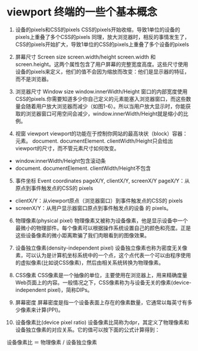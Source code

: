 # viewport 终端的一些个基本概念

1. 设备的pixels和CSS的pixels
CSS的pixels开始收缩，导致1单位的设备的pixels上重叠了多个CSS的pixels
同理，放大浏览器时，相反的事情发生了，CSS的pixels开始扩大，导致1单位的CSS的pixels上重叠了多个设备的pixels

2. 屏幕尺寸 Screen size screen.width/height
screen.width 和 screen.height。这两个属性包含了用户屏幕的完整宽度高度。这些尺寸使用设备的pixels来定义，他们的值不会因为缩放而改变：他们是显示器的特征，而不是浏览器。

3. 浏览器尺寸 Window size window.innerWidth/Height
窗口的内部宽度使用CSS的pixels.你需要知道多少你自己定义的元素能塞入浏览器窗口，而这些数量会随着用户放大浏览器而减少（如图1-6）。所以当用户放大显示时，你能获取的浏览器窗口可用空间会减少，window.innerWidth/Height就是缩小的比例。

4. 视窗 viewport
viewport的功能在于控制你网站的最高块状（block）容器：<html>元素。
document. documentElement. clientWidth/Height只会给出viewport的尺寸，而不管<html>元素尺寸如何改变。
- window.innerWidth/Height包含滚动条
- document. documentElement. clientWidth/Height不包含

5. 事件坐标 Event coordinates pageX/Y, clientX/Y, screenX/Y
 pageX/Y：从<html>原点到事件触发点的CSS的 pixels

- clientX/Y：从viewport原点（浏览器窗口）到事件触发点的CSS的 pixels
- screenX/Y：从用户显示器窗口原点到事件触发点的设备 的 pixels。

6. 物理像素(physical pixel)
物理像素又被称为设备像素，他是显示设备中一个最微小的物理部件。每个像素可以根据操作系统设置自己的颜色和亮度。正是这些设备像素的微小距离欺骗了我们肉眼看到的图像效果。

7. 设备独立像素(density-independent pixel)
设备独立像素也称为密度无关像素，可以认为是计算机坐标系统中的一个点，这个点代表一个可以由程序使用的虚拟像素(比如说CSS像素)，然后由相关系统转换为物理像素。

8. CSS像素
CSS像素是一个抽像的单位，主要使用在浏览器上，用来精确度量Web页面上的内容。一般情况之下，CSS像素称为与设备无关的像素(device-independent pixel)，简称DIPs。

9. 屏幕密度
屏幕密度是指一个设备表面上存在的像素数量，它通常以每英寸有多少像素来计算(PPI)。

10. 设备像素比(device pixel ratio)
设备像素比简称为dpr，其定义了物理像素和设备独立像素的对应关系。它的值可以按下面的公式计算得到：

设备像素比 ＝ 物理像素 / 设备独立像素